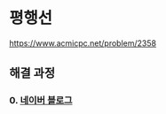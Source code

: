 # 평행선
https://www.acmicpc.net/problem/2358
## 해결 과정
### 0. [네이버 블로그](https://blog.naver.com/alsrua7222/222619360234)
